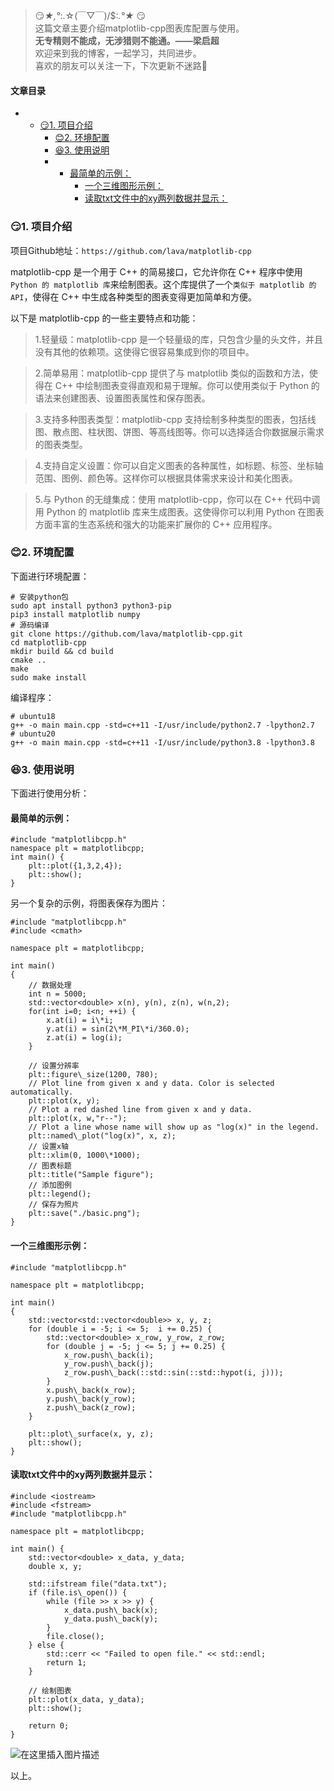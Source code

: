 







> 
> 😏*★,°*:.☆(￣▽￣)/$:*.°★* 😏  
>  这篇文章主要介绍matplotlib-cpp图表库配置与使用。  
>  **无专精则不能成，无涉猎则不能通。——梁启超**  
>  欢迎来到我的博客，一起学习，共同进步。  
>  喜欢的朋友可以关注一下，下次更新不迷路🥞
> 
> 
> 




#### 文章目录


* + [:smirk:1. 项目介绍](#smirk1__7)
	+ [:blush:2. 环境配置](#blush2__23)
	+ [:satisfied:3. 使用说明](#satisfied3__47)
	+ - [最简单的示例：](#_50)
		- [一个三维图形示例：](#_98)
		- [读取txt文件中的xy两列数据并显示：](#txtxy_124)




### 😏1. 项目介绍


项目Github地址：`https://github.com/lava/matplotlib-cpp`


matplotlib-cpp 是一个用于 C++ 的简易接口，它允许你在 C++ 程序中使用 `Python 的 matplotlib 库`来绘制图表。这个库提供了一个`类似于 matplotlib 的 API`，使得在 C++ 中生成各种类型的图表变得更加简单和方便。


以下是 matplotlib-cpp 的一些主要特点和功能：



> 
> 1.轻量级：matplotlib-cpp 是一个轻量级的库，只包含少量的头文件，并且没有其他的依赖项。这使得它很容易集成到你的项目中。
> 
> 
> 



> 
> 2.简单易用：matplotlib-cpp 提供了与 matplotlib 类似的函数和方法，使得在 C++ 中绘制图表变得直观和易于理解。你可以使用类似于 Python 的语法来创建图表、设置图表属性和保存图表。
> 
> 
> 



> 
> 3.支持多种图表类型：matplotlib-cpp 支持绘制多种类型的图表，包括线图、散点图、柱状图、饼图、等高线图等。你可以选择适合你数据展示需求的图表类型。
> 
> 
> 



> 
> 4.支持自定义设置：你可以自定义图表的各种属性，如标题、标签、坐标轴范围、图例、颜色等。这样你可以根据具体需求来设计和美化图表。
> 
> 
> 



> 
> 5.与 Python 的无缝集成：使用 matplotlib-cpp，你可以在 C++ 代码中调用 Python 的 matplotlib 库来生成图表。这使得你可以利用 Python 在图表方面丰富的生态系统和强大的功能来扩展你的 C++ 应用程序。
> 
> 
> 


### 😊2. 环境配置


下面进行环境配置：



```
# 安装python包
sudo apt install python3 python3-pip
pip3 install matplotlib numpy
# 源码编译
git clone https://github.com/lava/matplotlib-cpp.git
cd matplotlib-cpp
mkdir build && cd build
cmake ..
make
sudo make install

```

编译程序：



```
# ubuntu18
g++ -o main main.cpp -std=c++11 -I/usr/include/python2.7 -lpython2.7
# ubuntu20
g++ -o main main.cpp -std=c++11 -I/usr/include/python3.8 -lpython3.8

```

### 😆3. 使用说明


下面进行使用分析：


#### 最简单的示例：



```
#include "matplotlibcpp.h"
namespace plt = matplotlibcpp;
int main() {
    plt::plot({1,3,2,4});
    plt::show();
}

```

另一个复杂的示例，将图表保存为图片：



```
#include "matplotlibcpp.h"
#include <cmath>

namespace plt = matplotlibcpp;

int main()
{
    // 数据处理
    int n = 5000;
    std::vector<double> x(n), y(n), z(n), w(n,2);
    for(int i=0; i<n; ++i) {
        x.at(i) = i\*i;
        y.at(i) = sin(2\*M_PI\*i/360.0);
        z.at(i) = log(i);
    }

    // 设置分辨率
    plt::figure\_size(1200, 780);
    // Plot line from given x and y data. Color is selected automatically.
    plt::plot(x, y);
    // Plot a red dashed line from given x and y data.
    plt::plot(x, w,"r--");
    // Plot a line whose name will show up as "log(x)" in the legend.
    plt::named\_plot("log(x)", x, z);
    // 设置x轴
    plt::xlim(0, 1000\*1000);
    // 图表标题
    plt::title("Sample figure");
    // 添加图例
    plt::legend();
    // 保存为照片
    plt::save("./basic.png");
}

```

#### 一个三维图形示例：



```
#include "matplotlibcpp.h"

namespace plt = matplotlibcpp;

int main()
{
    std::vector<std::vector<double>> x, y, z;
    for (double i = -5; i <= 5;  i += 0.25) {
        std::vector<double> x_row, y_row, z_row;
        for (double j = -5; j <= 5; j += 0.25) {
            x_row.push\_back(i);
            y_row.push\_back(j);
            z_row.push\_back(::std::sin(::std::hypot(i, j)));
        }
        x.push\_back(x_row);
        y.push\_back(y_row);
        z.push\_back(z_row);
    }

    plt::plot\_surface(x, y, z);
    plt::show();
}

```

#### 读取txt文件中的xy两列数据并显示：



```
#include <iostream>
#include <fstream>
#include "matplotlibcpp.h"

namespace plt = matplotlibcpp;

int main() {
    std::vector<double> x_data, y_data;
    double x, y;

    std::ifstream file("data.txt");
    if (file.is\_open()) {
        while (file >> x >> y) {
            x_data.push\_back(x);
            y_data.push\_back(y);
        }
        file.close();
    } else {
        std::cerr << "Failed to open file." << std::endl;
        return 1;
    }

    // 绘制图表
    plt::plot(x_data, y_data);
    plt::show();
    
    return 0;
}

```

![在这里插入图片描述](https://img-blog.csdnimg.cn/6cbcd6c17cec4dba9bb3c0f895f02fa2.png)


以上。





